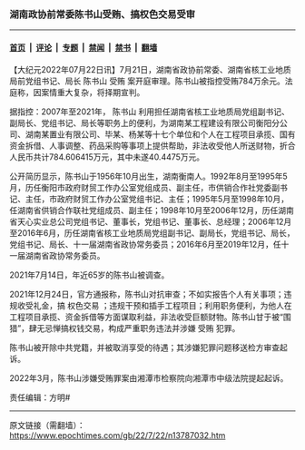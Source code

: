 ### 湖南政协前常委陈书山受贿、搞权色交易受审

---

#### [首页](../../../..?n13787032) &nbsp;|&nbsp; [评论](../../../../../epoch-comment?n13787032) &nbsp;|&nbsp; [专题](../../../../../epoch-special?n13787032) &nbsp;|&nbsp; [禁闻](../../../../../epoch-news?n13787032) &nbsp;|&nbsp; [禁书](../../../../../books?n13787032) &nbsp;|&nbsp; [翻墙](https://github.com/gfw-breaker/nogfw/blob/master/README.md?n13787032)


<div class="post_content" id="artbody" itemprop="articleBody">
 <!-- article content begin -->
 <p>
  【大纪元2022年07月22日讯】7月21日，湖南省政协前常委、湖南省核工业地质局前党组书记、局长
  <ok href="https://www.epochtimes.com/gb/tag/%E9%99%88%E4%B9%A6%E5%B1%B1.html">
   陈书山
  </ok>
  <ok href="https://www.epochtimes.com/gb/tag/%E5%8F%97%E8%B4%BF.html">
   受贿
  </ok>
  案开庭审理。陈书山被指控受贿784万余元。法庭称，因案情重大复杂，将择期宣判。
 </p>
 <p>
  据指控：2007年至2021年，
  <ok href="https://www.epochtimes.com/gb/tag/%E9%99%88%E4%B9%A6%E5%B1%B1.html">
   陈书山
  </ok>
  利用担任湖南省核工业地质局党组副书记、副局长、党组书记、局长等职务上的便利，为湖南某工程建设有限公司衡阳分公司、湖南某置业有限公司、毕某、杨某等十七个单位和个人在工程项目承揽、国有资金拆借、人事调整、药品采购等事项上提供帮助，非法收受他人所送财物，折合人民币共计784.606415万元，其中未遂40.4475万元。
 </p>
 <p>
  公开简历显示，陈书山于1956年10月出生，湖南衡南人。1992年8月至1995年5月，历任衡阳市政府财贸工作办公室党组成员、副主任，市供销合作社党委副书记、主任，市政府财贸工作办公室党组书记、主任；1995年5月至1998年10月，任湖南省供销合作联社党组成员、副主任；1998年10月至2006年12月，历任湖南省天心实业总公司党组书记、董事长，党组书记、董事长、总经理；2006年12月至2016年6月，历任湖南省核工业地质局党组副书记、副局长，党组书记、局长，党组书记、局长、十一届湖南省政协常务委员；2016年6月至2019年12月，任十一届湖南省政协常务委员。
 </p>
 <p>
  2021年7月14日，年近65岁的陈书山被调查。
 </p>
 <p>
  2021年12月24日，官方通报称，陈书山对抗审查；不如实报告个人有关事项；违规收受礼金，搞
  <ok href="https://www.epochtimes.com/gb/tag/%E6%9D%83%E8%89%B2%E4%BA%A4%E6%98%93.html">
   权色交易
  </ok>
  ；违规干预和插手工程项目；利用职务便利，为他人在工程项目承揽、资金拆借等方面谋取利益，非法收受巨额财物。陈书山甘于被“围猎”，肆无忌惮搞权钱交易，构成严重职务违法并涉嫌
  <ok href="https://www.epochtimes.com/gb/tag/%E5%8F%97%E8%B4%BF.html">
   受贿
  </ok>
  犯罪。
 </p>
 <p>
  陈书山被开除中共党籍，并被取消享受的待遇；其涉嫌犯罪问题移送检方审查起诉。
 </p>
 <p>
  2022年3月，陈书山涉嫌受贿罪案由湘潭市检察院向湘潭市中级法院提起起诉。
 </p>
 <p>
  责任编辑：方明#
 </p>
 <!-- article content end -->
 <div id="below_article_ad">
 </div>
</div>


---

原文链接（需翻墙）：https://www.epochtimes.com/gb/22/7/22/n13787032.htm